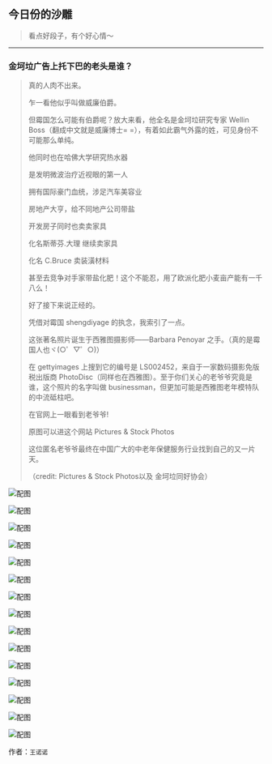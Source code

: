 ## 今日份的沙雕

> 看点好段子，有个好心情～


 
---

### 金坷垃广告上托下巴的老头是谁？

> 真的人肉不出来。
> 
> 乍一看他似乎叫做威廉伯爵。
> 
> 但霉国怎么可能有伯爵呢？放大来看，他全名是金坷垃研究专家 Wellin Boss（翻成中文就是威廉博士= =），有着如此霸气外露的姓，可见身份不可能那么单纯。
> 
> 他同时也在哈佛大学研究热水器
> 
> 是发明微波治疗近视眼的第一人
> 
> 拥有国际豪门血统，涉足汽车美容业
> 
> 房地产大亨，给不同地产公司带盐
> 
> 开发房子同时也卖卖家具
> 
> 化名斯蒂芬.大理 继续卖家具
> 
> 化名 C.Bruce 卖装潢材料
> 
> 甚至去竞争对手家带盐化肥！这个不能忍，用了欧派化肥小麦亩产能有一千八么！
> 
> 好了接下来说正经的。
> 
> 凭借对霉国 shengdiyage 的执念，我索引了一点。
> 
> 这张著名照片诞生于西雅图摄影师——Barbara Penoyar 之手。（真的是霉国人也ヾ(○゜▽゜○)）
> 
> 在 gettyimages 上搜到它的编号是 LS002452，来自于一家数码摄影免版税出版商 PhotoDisc（同样也在西雅图）。至于你们关心的老爷爷究竟是谁，这个照片的名字叫做 businessman，但更加可能是西雅图老年模特队的中流砥柱吧。
> 
> 在官网上一眼看到老爷爷!
> 
> 原图可以进这个网站 Pictures & Stock Photos
> 
> 这位匿名老爷爷最终在中国广大的中老年保健服务行业找到自己的又一片天。
> 
> （credit: Pictures & Stock Photos以及 金坷垃同好协会）



![配图](http://pic2.zhimg.com/d4e75d5082518cb25f1895d0d933141d_b.jpg)



![配图](http://pic1.zhimg.com/95d95f06df3106d1689487eb5a47f440_b.jpg)



![配图](http://pic2.zhimg.com/0fcd21ca6a28b73cd3d3ae3a8a7942b1_b.jpg)



![配图](http://pic2.zhimg.com/63c68e32a72ac4018cdd1e444268b6c9_b.jpg)



![配图](http://pic1.zhimg.com/0bef13375355c77467a40b08f27f3f28_b.jpg)



![配图](http://pic3.zhimg.com/327ecd44a7c3d5cd0010bc3f3596bf6e_b.jpg)



![配图](http://pic1.zhimg.com/71a6abde1fb00c037d9baac2b76562e0_b.jpg)



![配图](http://pic4.zhimg.com/7117838aa46b25320d4e9722e649a047_b.jpg)



![配图](http://pic2.zhimg.com/635aace382d75594b9291c41432e18f5_b.jpg)



![配图](http://pic2.zhimg.com/30061b2c5bde084fba2f037a03da0f9d_b.jpg)



![配图](http://pic3.zhimg.com/2ff8d62aef0c60204b9c7c16a52737e6_b.jpg)



![配图](http://pic3.zhimg.com/36ece2f07faad2094b672a4533e30efe_b.jpg)



![配图](http://pic3.zhimg.com/eadcc72896bb20c416f8ab00ad4b8362_b.jpg)



![配图](http://pic1.zhimg.com/4f4528388a74b3812df864f55b5e4b80_b.jpg)



![配图](http://pic2.zhimg.com/5c5f1c47b36a5c837e7d99c715dc4ad9_b.jpg)


作者：`王诺诺`